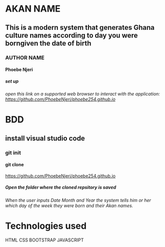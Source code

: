 # AKAN NAME
## This is a modern system that generates Ghana culture names according to day you were borngiven the date of birth
### AUTHOR NAME
#### Phoebe Njeri
##### set up
###### open this link on a supported web browser to interact with the application: https://github.com/PhoebeNjeri/phoebe254.github.io
# BDD
## install visual studio code
### git init
#### git clone
https://github.com/PhoebeNjeri/phoebe254.github.io
##### Open the folder where the cloned repsitory is saved
###### When the user inputs Date Month and Year the system tells him or her which day of the week they were born and their Akan names.
# Technologies used
HTML 
CSS
BOOTSTRAP
JAVASCRIPT
